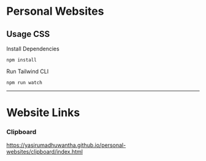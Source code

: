 # Personal Websites

## Usage CSS

Install Dependencies

```
npm install
```

Run Tailwind CLI

```
npm run watch
```
---

# Website Links
### Clipboard
https://yasirumadhuwantha.github.io/personal-websites/clipboard/index.html
